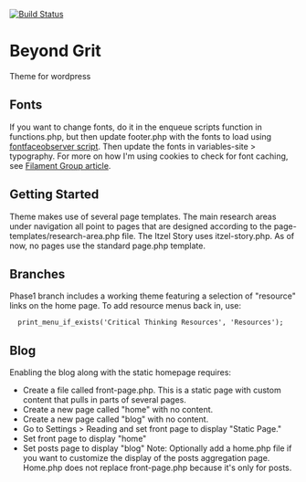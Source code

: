 [![Build Status](https://travis-ci.org/Automattic/_s.svg?branch=master)](https://travis-ci.org/Automattic/_s)

Beyond Grit
===
Theme for wordpress

Fonts
-----

If you want to change fonts, do it in the enqueue scripts function in functions.php, but then update footer.php with the fonts to load using [fontfaceobserver script](https://github.com/bramstein/fontfaceobserver). Then update the fonts in variables-site > typography. For more on how I'm using cookies to check for font caching, see [Filament Group article](https://www.filamentgroup.com/lab/font-events.html).

Getting Started
---------------
Theme makes use of several page templates. The main research areas under navigation all point to pages that are designed according to the page-templates/research-area.php file. The Itzel Story uses itzel-story.php. As of now, no pages use the standard page.php template.

Branches
--------
Phase1 branch includes a working theme featuring a selection of "resource" links on the home page. To add resource menus back in, use:

      print_menu_if_exists('Critical Thinking Resources', 'Resources');


Blog
-----
Enabling the blog along with the static homepage requires:
* Create a file called front-page.php. This is a static page with custom content that pulls in parts of several pages.
* Create a new page called "home" with no content.
* Create a new page called "blog" with no content.
* Go to Settings > Reading and set front page to display "Static Page."
* Set front page to display "home"
* Set posts page to display "blog"
Note: Optionally add a home.php file if you want to customize the display of the posts aggregation page. Home.php does not replace front-page.php because it's only for posts.
